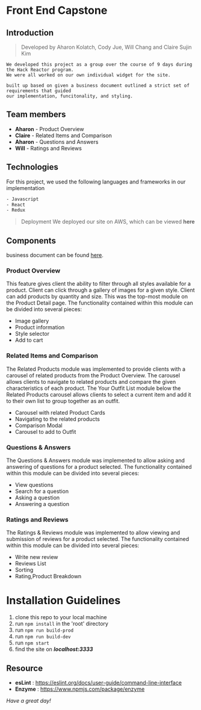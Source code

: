 # Front End Capstone

## Introduction
> Developed by Aharon Kolatch, Cody Jue, Will Chang and Claire Sujin Kim
```
We developed this project as a group over the course of 9 days during the Hack Reactor program.
We were all worked on our own individual widget for the site.

built up based on given a business document outlined a strict set of requirements that guided 
our implementation, funcitonality, and styling.
```

## Team members

- **Aharon** - Product Overview
- **Claire** - Related Items and Comparison	
- **Aharon** - Questions and Answers
- **Will** - Ratings and Reviews

## Technologies
For this project, we used the following languages and frameworks in our implementation
```bash
- Javascript
- React
- Redux
```
> Deployment
We deployed our site on AWS, which can be viewed **here**
  
## Components
business document can be found [here](https://docs.google.com/document/d/1KAqduzY8ae3DYrSoCL1i23qHe95zJRYFulqMk-sGLWY/edit#).

### Product Overview
This feature gives client the ability to filter through all styles available for a product. Client can click through a gallery of images for a given style. Client can add products by quantity and size. This was the top-most module on the Product Detail page. The functionality contained within this module can be divided into several pieces:
* Image gallery
* Product information
* Style selector
* Add to cart

### Related Items and Comparison
The Related Products module was implemented to provide clients with a carousel of related products from the Product Overview. The carousel allows clients to navigate to related products and compare the given characteristics of each product.
The Your Outfit List module below the Related Products carousel allows clients to select a current item and add it to their own list to group together as an outfit.
* Carousel with related Product Cards
* Navigating to the related products
* Comparison Modal
* Carousel to add to Outfit

### Questions & Answers
The Questions & Answers module was implemented to allow asking and answering of questions for a product selected. The functionality contained within this module can be divided into several pieces:
* View questions
* Search for a question
* Asking a question
* Answering a question

### Ratings and Reviews
The Ratings & Reviews module was implemented to allow viewing and submission of reviews for a product selected. The functionality contained within this module can be divided into several pieces:
* Write new review
* Reviews List
* Sorting
* Rating,Product Breakdown

# Installation Guidelines
  1. clone this repo to your local machine
  2. run ```npm install``` in the 'root' directory
  2. run ```npm run build-prod```
  3. run ```npm run build-dev```
  4. run ```npm start```
  5. find the site on ***localhost:3333***
  
## Resource
- **esLint** : https://eslint.org/docs/user-guide/command-line-interface
- **Enzyme** : https://www.npmjs.com/package/enzyme

_Have a great day!_
